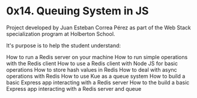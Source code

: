 # 0x14. Queuing System in JS

Project developed by Juan Esteban Correa Pérez as part of the Web Stack specialization program at Holberton School.

It's purpose is to help the student understand:

How to run a Redis server on your machine
How to run simple operations with the Redis client
How to use a Redis client with Node JS for basic operations
How to store hash values in Redis
How to deal with async operations with Redis
How to use Kue as a queue system
How to build a basic Express app interacting with a Redis server
How to the build a basic Express app interacting with a Redis server and queue
